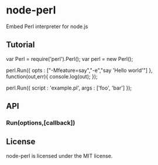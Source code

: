 node-perl
=========

Embed Perl interpreter for node.js

## Tutorial

var Perl = require('perl').Perl();
var perl = new Perl();

perl.Run({
	opts : ["-Mfeature=say","-e","say 'Hello world'"]
}, function(out,err){
	console.log(out);
});

perl.Run({
	script : 'example.pl',
	args : ['foo', 'bar']
});

## API

### Run(options,[callback])

## License

node-perl is licensed under the MIT license.